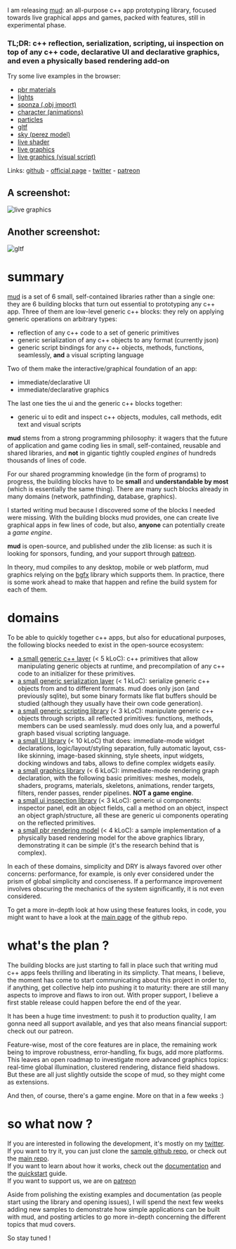 I am releasing [mud](https://github.com/hugoam/mud): an all-purpose c++ app prototyping library, focused towards live graphical apps and games, packed with features, still in experimental phase.

### TL;DR: c++ reflection, serialization, scripting, ui inspection on top of any c++ code, declarative UI and declarative graphics, and even a physically based rendering add-on

Try some live examples in the browser:
- [pbr materials](https://hugoam.github.io/mud-io/examples/03_materials_low.html)
- [lights](https://hugoam.github.io/mud-io/examples/04_lights.html)
- [sponza (.obj import)](https://hugoam.github.io/mud-io/examples/04_sponza.html)
- [character (animations)](https://hugoam.github.io/mud-io/examples/05_character.html)
- [particles](https://hugoam.github.io/mud-io/examples/06_particles.html)
- [gltf](https://hugoam.github.io/mud-io/examples/07_gltf.html)
- [sky (perez model)](https://hugoam.github.io/mud-io/examples/08_sky.html)
- [live shader](https://hugoam.github.io/mud-io/examples/09_live_shader.html)
- [live graphics](https://hugoam.github.io/mud-io/examples/14_live_gfx.html)
- [live graphics (visual script)](https://hugoam.github.io/mud-io/examples/4_live_gfx_visual.html)

Links: [github](https://github.com/hugoam/mud) - [official page](https://hugoam.github.io/mud-io) - [twitter](https://twitter.com/hugoamnov) - [patreon]()

## A screenshot:
![live graphics](https://github.com/hugoam/mud-io/blob/master/media/14_live_gfx.png)

## Another screenshot:
![gltf](https://github.com/hugoam/mud-io/blob/master/media/07_gltf.png)

# summary
[mud](https://github.com/hugoam/mud) is a set of 6 small, self-contained libraries rather than a single one: they are 6 building blocks that turn out essential to prototyping any c++ app. Three of them are low-level generic c++ blocks: they rely on applying generic operations on arbitrary types:
- reflection of any c++ code to a set of generic primitives
- generic serialization of any c++ objects to any format (currently json)
- generic script bindings for any c++ objects, methods, functions, seamlessly, **and** a visual scripting language

Two of them make the interactive/graphical foundation of an app:
- immediate/declarative UI
- immediate/declarative graphics

The last one ties the ui and the generic c++ blocks together:
- generic ui to edit and inspect c++ objects, modules, call methods, edit text and visual scripts

**mud** stems from a strong programming philosophy: it wagers that the future of application and game coding lies in small, self-contained, reusable and shared libraries, and **not** in gigantic tightly coupled *engines* of hundreds thousands of lines of code.

For our shared programming knowledge (in the form of programs) to progress, the building blocks have to be **small** and **understandable by most** (which is essentially the same thing). There are many such blocks already in many domains (network, pathfinding, database, graphics).

I started writing mud because I discovered some of the blocks I needed were missing. With the building blocks mud provides, one can create live graphical apps in few lines of code, but also, **anyone** can potentially create a *game engine*.

**mud** is open-source, and published under the zlib license: as such it is looking for sponsors, funding, and your support through [patreon]().

In theory, mud compiles to any desktop, mobile or web platform, mud graphics relying on the [bgfx](https://github.com/bkaradzic/bgfx) library which supports them. In practice, there is some work ahead to make that happen and refine the build system for each of them.

# domains
To be able to quickly together c++ apps, but also for educational purposes, the following blocks needed to exist in the open-source ecosystem:
- [a small generic c++ layer](https://github.com/hugoam/mud/blob/master/docs/reflection.md) (< 5 kLoC): c++ primitives that allow manipulating generic objects at runtime, and precompilation of any c++ code to an initializer for these primitives.
- [a small generic serialization layer](https://github.com/hugoam/mud/blob/master/docs/serialization.md) (< 1 kLoC): serialize generic c++ objects from and to different formats. mud does only json (and previously sqlite), but some binary formats like flat buffers should be studied (although they usually have their own code generation).
- [a small generic scripting library](https://github.com/hugoam/mud/blob/master/docs/scripting.md) (< 3 kLoC): manipulate generic c++ objects through scripts. all reflected primitives: functions, methods, members can be used seamlessly. mud does only lua, and a powerful graph based visual scripting language.
- [a small UI library](https://github.com/hugoam/mud/blob/master/docs/ui.md) (< 10 kLoC) that does: immediate-mode widget declarations, logic/layout/styling separation, fully automatic layout, css-like skinning, image-based skinning, style sheets, input widgets, docking windows and tabs, allows to define complex widgets easily.
- [a small graphics library](https://github.com/hugoam/mud/blob/master/docs/graphics.md) (< 6 kLoC): immediate-mode rendering graph declaration, with the following basic primitives: meshes, models, shaders, programs, materials, skeletons, animations, render targets, filters, render passes, render pipelines. **NOT a game engine**.
- [a small ui inspection library](https://github.com/hugoam/mud/blob/master/docs/inspector.md) (< 3 kLoC): generic ui components: inspector panel, edit an object fields, call a method on an object, inspect an object graph/structure, all these are generic ui components operating on the reflected primitives.
- [a small pbr rendering model]() (< 4 kLoC): a sample implementation of a physically based rendering model for the above graphics library, demonstrating it can be simple (it's the research behind that is complex).

In each of these domains, simplicity and DRY is always favored over other concerns: performance, for example, is only ever considered under the prism of global simplicity and conciseness. If a performance improvement involves obscuring the mechanics of the system significantly, it is not even considered.

To get a more in-depth look at how using these features looks, in code, you might want to have a look at the [main page](https://github.com/hugoam/mud) of the github repo.

# what's the plan ?
The building blocks are just starting to fall in place such that writing mud c++ apps feels thrilling and liberating in its simplicty. That means, I believe, the moment has come to start communicating about this project in order to, if anything, get collective help into pushing it to maturity: there are still many aspects to improve and flaws to iron out. With proper support, I believe a first stable release could happen before the end of the year.

It has been a huge time investment: to push it to production quality, I am gonna need all support available, and yes that also means financial support: check out our patreon.

Feature-wise, most of the core features are in place, the remaining work being to improve robustness, error-handling, fix bugs, add more platforms. This leaves an open roadmap to investigate more advanced graphics topics: real-time global illumination, clustered rendering, distance field shadows. But these are all just slightly outside the scope of mud, so they might come as extensions.

And then, of course, there's a game engine. More on that in a few weeks :)

# so what now ?
If you are interested in following the development, it's mostly on my [twitter](https://twitter.com/hugoamnov).  
If you want to try it, you can just clone the [sample github repo](https://github.com/hugoam/mud-sample), or check out the [main repo](https://github.com/hugoam/mud).  
If you want to learn about how it works, check out the [documentation](https://github.com/hugoam/mud/blob/master/docs/mud.md) and the [quickstart](https://github.com/hugoam/mud/blob/master/docs/tutorial.md) guide.  
If you want to support us, we are on [patreon]()

Aside from polishing the existing examples and documentation (as people start using the library and opening issues), I will spend the next few weeks adding new samples to demonstrate how simple applications can be built with mud, and posting articles to go more in-depth concerning the different topics that mud covers.

So stay tuned !

